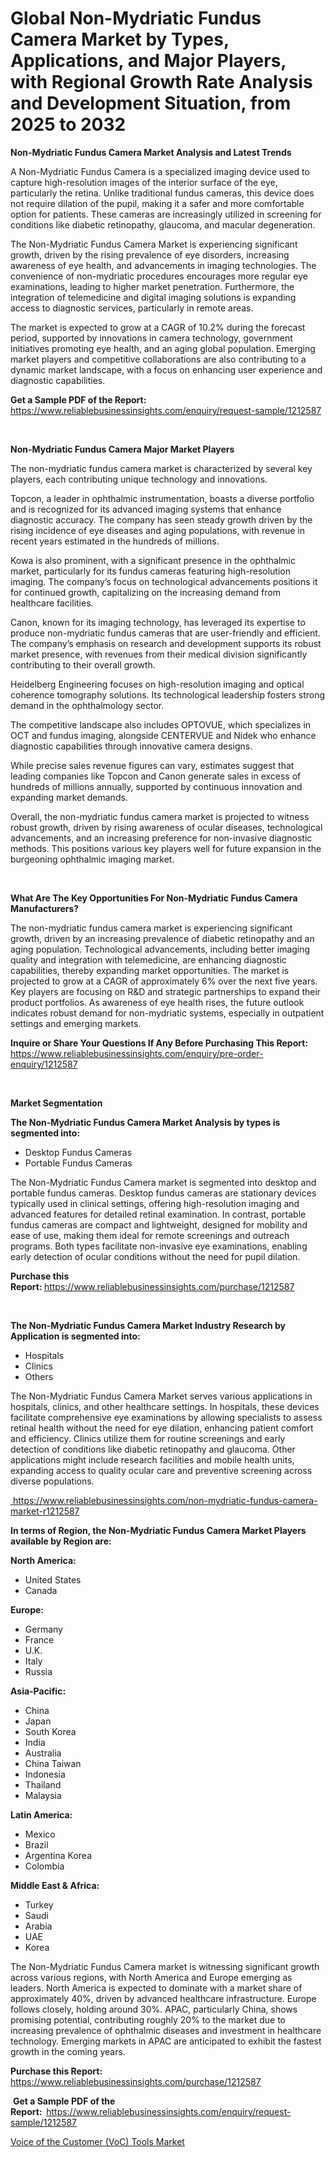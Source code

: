 <p><h1>Global Non-Mydriatic Fundus Camera Market by Types, Applications, and Major Players, with Regional Growth Rate Analysis and Development Situation, from 2025 to 2032</h1></p><p><strong>Non-Mydriatic Fundus Camera Market Analysis and Latest Trends</strong></p>
<p><p>A Non-Mydriatic Fundus Camera is a specialized imaging device used to capture high-resolution images of the interior surface of the eye, particularly the retina. Unlike traditional fundus cameras, this device does not require dilation of the pupil, making it a safer and more comfortable option for patients. These cameras are increasingly utilized in screening for conditions like diabetic retinopathy, glaucoma, and macular degeneration.</p><p>The Non-Mydriatic Fundus Camera Market is experiencing significant growth, driven by the rising prevalence of eye disorders, increasing awareness of eye health, and advancements in imaging technologies. The convenience of non-mydriatic procedures encourages more regular eye examinations, leading to higher market penetration. Furthermore, the integration of telemedicine and digital imaging solutions is expanding access to diagnostic services, particularly in remote areas.</p><p>The market is expected to grow at a CAGR of 10.2% during the forecast period, supported by innovations in camera technology, government initiatives promoting eye health, and an aging global population. Emerging market players and competitive collaborations are also contributing to a dynamic market landscape, with a focus on enhancing user experience and diagnostic capabilities.</p></p>
<p><strong>Get a Sample PDF of the Report:&nbsp;</strong> <a href="https://www.reliablebusinessinsights.com/enquiry/request-sample/1212587?utm_campaign=3288&utm_medium=2&utm_source=Github&utm_content=ia&utm_term=24032025&utm_id=non-mydriatic-fundus-camera">https://www.reliablebusinessinsights.com/enquiry/request-sample/1212587</a></p>
<p>&nbsp;</p>
<p><strong>Non-Mydriatic Fundus Camera Major Market Players</strong></p>
<p><p>The non-mydriatic fundus camera market is characterized by several key players, each contributing unique technology and innovations. </p><p>Topcon, a leader in ophthalmic instrumentation, boasts a diverse portfolio and is recognized for its advanced imaging systems that enhance diagnostic accuracy. The company has seen steady growth driven by the rising incidence of eye diseases and aging populations, with revenue in recent years estimated in the hundreds of millions.</p><p>Kowa is also prominent, with a significant presence in the ophthalmic market, particularly for its fundus cameras featuring high-resolution imaging. The company’s focus on technological advancements positions it for continued growth, capitalizing on the increasing demand from healthcare facilities. </p><p>Canon, known for its imaging technology, has leveraged its expertise to produce non-mydriatic fundus cameras that are user-friendly and efficient. The company’s emphasis on research and development supports its robust market presence, with revenues from their medical division significantly contributing to their overall growth.</p><p>Heidelberg Engineering focuses on high-resolution imaging and optical coherence tomography solutions. Its technological leadership fosters strong demand in the ophthalmology sector. </p><p>The competitive landscape also includes OPTOVUE, which specializes in OCT and fundus imaging, alongside CENTERVUE and Nidek who enhance diagnostic capabilities through innovative camera designs. </p><p>While precise sales revenue figures can vary, estimates suggest that leading companies like Topcon and Canon generate sales in excess of hundreds of millions annually, supported by continuous innovation and expanding market demands. </p><p>Overall, the non-mydriatic fundus camera market is projected to witness robust growth, driven by rising awareness of ocular diseases, technological advancements, and an increasing preference for non-invasive diagnostic methods. This positions various key players well for future expansion in the burgeoning ophthalmic imaging market.</p></p>
<p>&nbsp;</p>
<p><strong>What Are The Key Opportunities For Non-Mydriatic Fundus Camera Manufacturers?</strong></p>
<p><p>The non-mydriatic fundus camera market is experiencing significant growth, driven by an increasing prevalence of diabetic retinopathy and an aging population. Technological advancements, including better imaging quality and integration with telemedicine, are enhancing diagnostic capabilities, thereby expanding market opportunities. The market is projected to grow at a CAGR of approximately 6% over the next five years. Key players are focusing on R&D and strategic partnerships to expand their product portfolios. As awareness of eye health rises, the future outlook indicates robust demand for non-mydriatic systems, especially in outpatient settings and emerging markets.</p></p>
<p><strong>Inquire or Share Your Questions If Any Before Purchasing This Report:</strong> <a href="https://www.reliablebusinessinsights.com/enquiry/pre-order-enquiry/1212587?utm_campaign=3288&utm_medium=2&utm_source=Github&utm_content=ia&utm_term=24032025&utm_id=non-mydriatic-fundus-camera">https://www.reliablebusinessinsights.com/enquiry/pre-order-enquiry/1212587</a></p>
<p>&nbsp;</p>
<p><strong>Market Segmentation</strong></p>
<p><strong>The Non-Mydriatic Fundus Camera Market Analysis by types is segmented into:</strong></p>
<p><ul><li>Desktop Fundus Cameras</li><li>Portable Fundus Cameras</li></ul></p>
<p><p>The Non-Mydriatic Fundus Camera market is segmented into desktop and portable fundus cameras. Desktop fundus cameras are stationary devices typically used in clinical settings, offering high-resolution imaging and advanced features for detailed retinal examination. In contrast, portable fundus cameras are compact and lightweight, designed for mobility and ease of use, making them ideal for remote screenings and outreach programs. Both types facilitate non-invasive eye examinations, enabling early detection of ocular conditions without the need for pupil dilation.</p></p>
<p><strong>Purchase this Report:&nbsp;</strong><a href="https://www.reliablebusinessinsights.com/purchase/1212587?utm_campaign=3288&utm_medium=2&utm_source=Github&utm_content=ia&utm_term=24032025&utm_id=non-mydriatic-fundus-camera">https://www.reliablebusinessinsights.com/purchase/1212587</a></p>
<p>&nbsp;</p>
<p><strong>The Non-Mydriatic Fundus Camera Market Industry Research by Application is segmented into:</strong></p>
<p><ul><li>Hospitals</li><li>Clinics</li><li>Others</li></ul></p>
<p><p>The Non-Mydriatic Fundus Camera Market serves various applications in hospitals, clinics, and other healthcare settings. In hospitals, these devices facilitate comprehensive eye examinations by allowing specialists to assess retinal health without the need for eye dilation, enhancing patient comfort and efficiency. Clinics utilize them for routine screenings and early detection of conditions like diabetic retinopathy and glaucoma. Other applications might include research facilities and mobile health units, expanding access to quality ocular care and preventive screening across diverse populations.</p></p>
<p><a href="https://www.reliablebusinessinsights.com/non-mydriatic-fundus-camera-market-r1212587?utm_campaign=3288&utm_medium=2&utm_source=Github&utm_content=ia&utm_term=24032025&utm_id=non-mydriatic-fundus-camera">&nbsp;https://www.reliablebusinessinsights.com/non-mydriatic-fundus-camera-market-r1212587</a></p>
<p><strong>In terms of Region, the Non-Mydriatic Fundus Camera Market Players available by Region are:</strong></p>
<p>
    <p> <strong> North America: </strong>
        <ul>
            <li>United States</li>
            <li>Canada</li>
        </ul>
        </p> 
    <p> <strong> Europe: </strong>
        <ul>
            <li>Germany</li>
            <li>France</li>
            <li>U.K.</li>
            <li>Italy</li>
            <li>Russia</li>
        </ul>
        </p> 
    <p> <strong> Asia-Pacific: </strong>
        <ul>
            <li>China</li>
            <li>Japan</li>
            <li>South Korea</li>
            <li>India</li>
            <li>Australia</li>
            <li>China Taiwan</li>
            <li>Indonesia</li>
            <li>Thailand</li>
            <li>Malaysia</li>
        </ul>
        </p> 
    <p> <strong> Latin America: </strong>
        <ul>
            <li>Mexico</li>
            <li>Brazil</li>
            <li>Argentina Korea</li>
            <li>Colombia</li>
        </ul>
        </p> 
    <p> <strong> Middle East & Africa: </strong>
        <ul>
            <li>Turkey</li>
            <li>Saudi</li>
            <li>Arabia</li>
            <li>UAE</li>
            <li>Korea</li>
        </ul>
    </p>
    </p>
<p><p>The Non-Mydriatic Fundus Camera market is witnessing significant growth across various regions, with North America and Europe emerging as leaders. North America is expected to dominate with a market share of approximately 40%, driven by advanced healthcare infrastructure. Europe follows closely, holding around 30%. APAC, particularly China, shows promising potential, contributing roughly 20% to the market due to increasing prevalence of ophthalmic diseases and investment in healthcare technology. Emerging markets in APAC are anticipated to exhibit the fastest growth in the coming years.</p></p>
<p><strong>Purchase this Report: </strong><a href="https://www.reliablebusinessinsights.com/purchase/1212587?utm_campaign=3288&utm_medium=2&utm_source=Github&utm_content=ia&utm_term=24032025&utm_id=non-mydriatic-fundus-camera">https://www.reliablebusinessinsights.com/purchase/1212587</a></p>
<p>&nbsp;<strong>Get a Sample PDF of the Report:&nbsp;&nbsp;</strong><a href="https://www.reliablebusinessinsights.com/enquiry/request-sample/1212587?utm_campaign=3288&utm_medium=2&utm_source=Github&utm_content=ia&utm_term=24032025&utm_id=non-mydriatic-fundus-camera">https://www.reliablebusinessinsights.com/enquiry/request-sample/1212587</a></p>
<p><strong></strong></p>
<p><p><a href="https://github.com/ssaradulai/Market-Research-Report-List-1/blob/main/voice-of-the-customer-voc-tools-market.md?utm_campaign=3288&utm_medium=2&utm_source=Github&utm_content=ia&utm_term=24032025&utm_id=non-mydriatic-fundus-camera">Voice of the Customer (VoC) Tools Market</a></p></p>